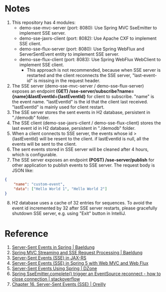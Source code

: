 # Notes
1. This repository has 4 modules:
   - demo-sse-mvc-server (port: 8080): Use Spring MVC SseEmitter to implement SSE server.
   - demo-sse-jaxrs-client (port: 8082): Use Apache CXF to implement SSE client.
   - demo-sse-flux-server (port: 8080): Use Spring WebFlux and ServerSentEvent entity to implement SSE server.
   - demo-sse-flux-client (port: 8083): Use Spring WebFlux WebClient to implement SSE client. 
     - This approach is not recommended, because when SSE server is restarted and the client reconnects the SSE server, "last-event-id" is missing in the request header.
2. The SSE server (demo-sse-mvc-server / demo-sse-flux-server) exposes an endpoint **(GET) /sse-server/subscribe?name={name}&lastEventId={lastEventId}** for client to subscribe. "name" is the event name. "lastEventId" is the id that the client last received. "lastEventId" is mainly used for client restart. 
3. The SSE server stores the sent events in H2 database, persistent in "./demodb" folder.
4. The SSE client (demo-sse-jaxrs-client / demo-sse-flux-client) stores the last event id in H2 database, persistent in "./demodb" folder.
5. When a client connects to SSE server, the events whose id > {lastEventId} will be resent to the client. if lastEventId is null, all the events will be sent to the client.
6. The sent events stored in SSE server will be cleaned after 4 hours, which is configurable.
7. The SSE server exposes an endpoint **(POST) /sse-server/publish** for other application to publish events to SSE server. The request body is JSON like:
  ```json
  {
      "name": "custom-event",
      "data": ["Hello World 1", "Hello World 2"]
  }
  ```
8. H2 database uses a cache of 32 entries for sequences. To avoid the event id incremented by 32 after SSE server restarts, please gracefully shutdown SSE server, e.g. using "Exit" button in IntelliJ.

# Reference
1. [Server-Sent Events in Spring | Baeldung](https://www.baeldung.com/spring-server-sent-events) 
2. [Spring MVC Streaming and SSE Request Processing | Baeldung](https://www.baeldung.com/spring-mvc-sse-streams)
3. [Server-Sent Events (SSE) in JAX-RS](https://www.baeldung.com/java-ee-jax-rs-sse)
4. [Server-Sent Events (SSE) in Spring 5 with Web MVC and Web Flux](https://liakh-aliaksandr.medium.com/server-sent-events-sse-in-spring-5-with-web-mvc-and-web-flux-44c926b59f36)
5. [Server-Sent Events Using Spring | DZone](https://dzone.com/articles/server-sent-events-using-spring)
6. [Spring SseEmitter.complete() trigger an EventSource reconnect - how to close connection | stackoverflow](https://stackoverflow.com/questions/55287474/should-spring-sseemitter-complete-trigger-an-eventsource-reconnect-how-to-cl)
7. [Chapter 16. Server-Sent Events (SSE) | Oreilly](https://www.oreilly.com/library/view/high-performance-browser/9781449344757/ch16.html)
